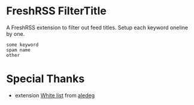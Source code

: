 # FreshRSS FilterTitle

A FreshRSS extension to filter out feed titles.
Setup each keyword oneline by one.

```
some keyword
spam name
other
```

# Special Thanks
- extension [White list](https://github.com/aledeg/xExtension-WhiteList) from [aledeg](https://github.com/aledeg)

